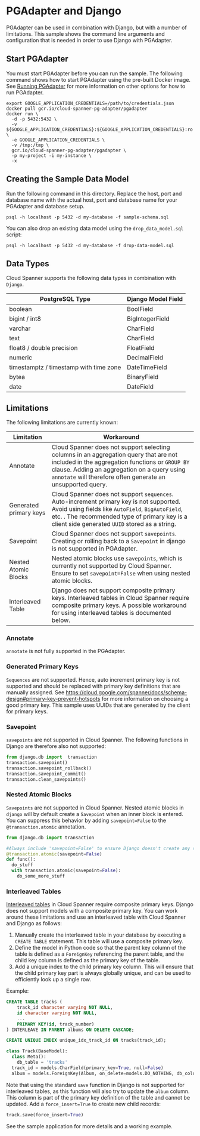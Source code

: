 # PGAdapter and Django

PGAdapter can be used in combination with Django, but with a number of limitations. This sample
shows the command line arguments and configuration that is needed in order to use Django with
PGAdapter.

## Start PGAdapter
You must start PGAdapter before you can run the sample. The following command shows how to start PGAdapter using the
pre-built Docker image. See [Running PGAdapter](../../../README.md#usage) for more information on other options for how
to run PGAdapter.

```shell
export GOOGLE_APPLICATION_CREDENTIALS=/path/to/credentials.json
docker pull gcr.io/cloud-spanner-pg-adapter/pgadapter
docker run \
  -d -p 5432:5432 \
  -v ${GOOGLE_APPLICATION_CREDENTIALS}:${GOOGLE_APPLICATION_CREDENTIALS}:ro \
  -e GOOGLE_APPLICATION_CREDENTIALS \
  -v /tmp:/tmp \
  gcr.io/cloud-spanner-pg-adapter/pgadapter \
  -p my-project -i my-instance \
  -x
```

## Creating the Sample Data Model
Run the following command in this directory. Replace the host, port and database name with the actual host, port and
database name for your PGAdapter and database setup.

```shell
psql -h localhost -p 5432 -d my-database -f sample-schema.sql
```

You can also drop an existing data model using the `drop_data_model.sql` script:

```shell
psql -h localhost -p 5432 -d my-database -f drop-data-model.sql
```

## Data Types
Cloud Spanner supports the following data types in combination with `Django`.

| PostgreSQL Type                        | Django Model Field |
|----------------------------------------|--------------------|
| boolean                                | BoolField          |
| bigint / int8                          | BigIntegerField    |
| varchar                                | CharField          |
| text                                   | CharField          |
| float8 / double precision              | FloatField         |
| numeric                                | DecimalField       |
| timestamptz / timestamp with time zone | DateTimeField      |
| bytea                                  | BinaryField        |
| date                                   | DateField          |

## Limitations
The following limitations are currently known:

| Limitation             | Workaround                                                                                                                                                                                                                                                             |
|------------------------|------------------------------------------------------------------------------------------------------------------------------------------------------------------------------------------------------------------------------------------------------------------------|
| Annotate               | Cloud Spanner does not support selecting columns in an aggregation query that are not included in the aggregation functions or `GROUP BY` clause. Adding an aggregation on a query using `annotate` will therefore often generate an unsupported query.                |
| Generated primary keys | Cloud Spanner does not support `sequences`. Auto-increment primary key is not supported. Avoid using fields like `AutoField`, `BigAutoField`, etc. . The recommended type of primary key is a client side generated `UUID` stored as a string.                         |
| Savepoint              | Cloud Spanner does not support `savepoints`. Creating or rolling back to a `Savepoint` in django is not supported in PGAdapter.                                                                                                                                        |
| Nested Atomic Blocks   | Nested atomic blocks use `savepoints`, which is currently not supported by Cloud Spanner. Ensure to set `savepoint=False` when using nested atomic blocks.                                                                                                             |
| Interleaved Table      | Django does not support composite primary keys. Interleaved tables in Cloud Spanner require composite primary keys. A possible workaround for using interleaved tables is documented below.                                                                            |


### Annotate
`annotate` is not fully supported in the PGAdapter.


### Generated Primary Keys
`Sequences` are not supported. Hence, auto increment primary key is not supported and should be replaced with primary key definitions that
are manually assigned. See https://cloud.google.com/spanner/docs/schema-design#primary-key-prevent-hotspots
for more information on choosing a good primary key. This sample uses UUIDs that are generated by the client for primary
keys.

### Savepoint
`savepoints` are not supported in Cloud Spanner. The following functions in Django are therefore also not supported:

```python
from django.db import  transaction
transaction.savepoint()
transaction.savepoint_rollback()
transaction.savepoint_commit()
transaction.clean_savepoints()
```

### Nested Atomic Blocks
`Savepoints` are not supported in Cloud Spanner. Nested atomic blocks in `django` will by default create a
`Savepoint` when an inner block is entered. You can suppress this behavior by adding `savepoint=False` to
the `@transaction.atomic` annotation.

```python
from django.db import transaction

#Always include 'savepoint=False' to ensure Django doesn't create any savepoint
@transaction.atomic(savepoint=False)
def func():
  do_stuff
  with transaction.atomic(savepoint=False):
    do_some_more_stuff
```

### Interleaved Tables
[Interleaved tables](https://cloud.google.com/spanner/docs/schema-and-data-model#primary-keys) in Cloud Spanner require composite primary keys. Django does not support models with a composite primary key. You
can work around these limitations and use an interleaved table with Cloud Spanner and Django as follows:

1. Manually create the interleaved table in your database by executing a `CREATE TABLE` statement. This table will use a composite primary key.
2. Define the model in Python code so that the parent key column of the table is defined as a `ForeignKey` referencing the parent table, and the child key column is defined as the primary key of the table.
3. Add a unique index to the child primary key column. This will ensure that the child primary key part is always globally unique, and can be used to efficiently look up a single row.

Example:

```sql
CREATE TABLE tracks (
    track_id character varying NOT NULL,
    id character varying NOT NULL,
    ...
    PRIMARY KEY(id, track_number)
) INTERLEAVE IN PARENT albums ON DELETE CASCADE;

CREATE UNIQUE INDEX unique_idx_track_id ON tracks(track_id);
```

```python
class Track(BaseModel):
  class Meta():
    db_table = 'tracks'
  track_id = models.CharField(primary_key=True, null=False)
  album = models.ForeignKey(Album, on_delete=models.DO_NOTHING, db_column='id')
```

Note that using the standard `save` function in Django is not supported for interleaved tables, as this function will also try to update the `album` column. This column is part of the primary key definition of the table and cannot be updated. Add a `force_insert=True` to create new child records:

```python
track.save(force_insert=True)
```

See the sample application for more details and a working example.